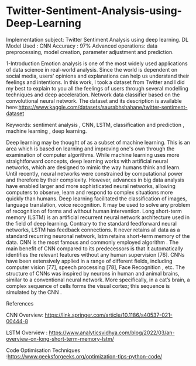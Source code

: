# Twitter-Sentiment-Analysis-using-Deep-Learning
Implementation subject: Twitter Sentiment Analysis using deep learning.
DL Model Used : CNN
Accuracy : 97%
Advanced operations: data preprocessing, model creation, parameter adjustment and prediction.

1-Introduction
Emotion analysis is one of the most widely used applications of data science in real-world analysis. Since the world is dependent on social media, users' opinions and explanations can help us understand their feelings and intentions.
In this work, I took a dataset from Twitter and I did my best to explain to you all the feelings of users through several modelling techniques and deep acceleration.
Network data classifier based on the convolutional neural network.
The dataset  and  its description is available here:https://www.kaggle.com/datasets/saurabhshahane/twitter-sentiment-dataset

Keywords: sentiment analysis , CNN, LSTM, classification and prediction , machine learning , deep learning.

Deep learning may be thought of as a subset of machine learning. This is an area which is based on learning and improving one's own through the examination of computer algorithms. While machine learning uses more straightforward concepts, deep learning works with artificial neural networks, which are designed to mimic the way humans think and learn. Until recently, neural networks were constrained by computational power and therefore by their complexity. However, advances in big data analysis have enabled larger and more sophisticated neural networks, allowing computers to observe, learn and respond to complex situations more quickly than humans. Deep learning facilitated the classification of images, language translation, voice recognition. It may be used to solve any problem of recognition of forms and without human intervention.
Long short-term memory (LSTM) is an artificial recurrent neural network architecture used in the field of deep learning. Contrary to the standard feedforward neural networks, LSTM has feedback connections. It never retains all data as a standard recurring neuronal network, lstm retains short-term memory of the data.
CNN  is the most famous and commonly employed algorithm . The main benefit of CNN compared to its predecessors is that it automatically identifies the relevant features without any human supervision [76]. CNNs have been extensively applied in a range of different fields, including computer vision [77], speech processing [78], Face Recognition , etc. The structure of CNNs was inspired by neurons in human and animal brains, similar to a conventional neural network. More specifically, in a cat’s brain, a complex sequence of cells forms the visual cortex; this sequence is simulated by the CNN . 



References 

CNN Overview: https://link.springer.com/article/10.1186/s40537-021-00444-8

LSTM Overview : https://www.analyticsvidhya.com/blog/2022/03/an-overview-on-long-short-term-memory-lstm/

Code Optimisation Techniques :https://www.geeksforgeeks.org/optimization-tips-python-code/




